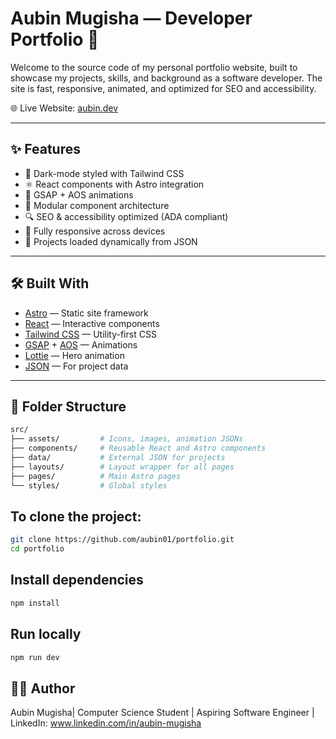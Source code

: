 # Aubin Mugisha — Developer Portfolio 🚀

Welcome to the source code of my personal portfolio website, built to showcase my projects, skills, and background as a software developer. The site is fast, responsive, animated, and optimized for SEO and accessibility.

🌐 Live Website: [aubin.dev](https://your-live-url.com)

---

## ✨ Features

- 🌙 Dark-mode styled with Tailwind CSS
- ⚛️ React components with Astro integration
- 🎨 GSAP + AOS animations
- 🧱 Modular component architecture
- 🔍 SEO & accessibility optimized (ADA compliant)
- 📱 Fully responsive across devices
- 📁 Projects loaded dynamically from JSON

---

## 🛠️ Built With

- [Astro](https://astro.build/) — Static site framework
- [React](https://reactjs.org/) — Interactive components
- [Tailwind CSS](https://tailwindcss.com/) — Utility-first CSS
- [GSAP](https://greensock.com/gsap/) + [AOS](https://michalsnik.github.io/aos/) — Animations
- [Lottie](https://lottiefiles.com/) — Hero animation
- [JSON](https://www.json.org/json-en.html) — For project data

---

## 📂 Folder Structure

```bash
src/
├── assets/         # Icons, images, animation JSONs
├── components/     # Reusable React and Astro components
├── data/           # External JSON for projects
├── layouts/        # Layout wrapper for all pages
├── pages/          # Main Astro pages
└── styles/         # Global styles
```
## To clone the project: 
```bash
git clone https://github.com/aubin01/portfolio.git
cd portfolio
```
## Install dependencies
```bash
npm install
```
## Run locally
```bash
npm run dev
```
## 🧑‍💻 Author
Aubin Mugisha|
Computer Science Student | Aspiring Software Engineer |
LinkedIn: www.linkedin.com/in/aubin-mugisha


